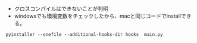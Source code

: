 * クロスコンパイルはできないことが判明
* windowsでも環境変数をチェックしたから、macと同じコードでinstallできる。

```
pyinstaller --onefile --additional-hooks-dir hooks  main.py       
```